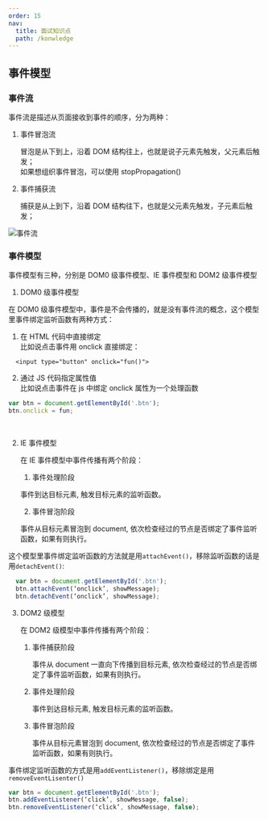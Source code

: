 ```yaml
---
order: 15
nav:
  title: 面试知识点
  path: /konwledge
---
```


## 事件模型

### 事件流

事件流是描述从页面接收到事件的顺序，分为两种：

1. 事件冒泡流

   冒泡是从下到上，沿着 DOM 结构往上，也就是说子元素先触发，父元素后触发；
   <br>如果想组织事件冒泡，可以使用 stopPropagation()

2. 事件捕获流

   捕获是从上到下，沿着 DOM 结构往下，也就是父元素先触发，子元素后触发；

![事件流](http://121.199.7.48/image/shijianliu.jpg)

### 事件模型

事件模型有三种，分别是 DOM0 级事件模型、IE 事件模型和 DOM2 级事件模型

1. DOM0 级事件模型

  在 DOM0 级事件模型中，事件是不会传播的，就是没有事件流的概念，这个模型里事件绑定监听函数有两种方式：

  1. 在 HTML 代码中直接绑定
      <br>比如说点击事件用 onclick 直接绑定：

```
  <input type="button" onclick="fun()">
```
  2. 通过 JS 代码指定属性值
   <br>比如说点击事件在 js 中绑定 onclick 属性为一个处理函数

```js
var btn = document.getElementById('.btn');
btn.onclick = fun;
```
<br>

2. IE 事件模型

   在 IE 事件模型中事件传播有两个阶段：

    1. 事件处理阶段

      事件到达目标元素, 触发目标元素的监听函数。
    
    2. 事件冒泡阶段

      事件从目标元素冒泡到 document, 依次检查经过的节点是否绑定了事件监听函数，如果有则执行。
  
  这个模型里事件绑定监听函数的方法就是用`attachEvent()`，移除监听函数的话是用`detachEvent()`:

```js
  var btn = document.getElementById('.btn');
  btn.attachEvent(‘onclick’, showMessage);
  btn.detachEvent(‘onclick’, showMessage);
```

3. DOM2 级模型

   在 DOM2 级模型中事件传播有两个阶段：

    1. 事件捕获阶段

        事件从 document 一直向下传播到目标元素, 依次检查经过的节点是否绑定了事件监听函数，如果有则执行。
    
    2. 事件处理阶段

        事件到达目标元素, 触发目标元素的监听函数。

    3. 事件冒泡阶段

        事件从目标元素冒泡到 document, 依次检查经过的节点是否绑定了事件监听函数，如果有则执行。

  
  事件绑定监听函数的方式是用`addEventListener()`，移除绑定是用`removeEventLisenter()`

```js
var btn = document.getElementById('.btn');
btn.addEventListener(‘click’, showMessage, false);
btn.removeEventListener(‘click’, showMessage, false);
```
